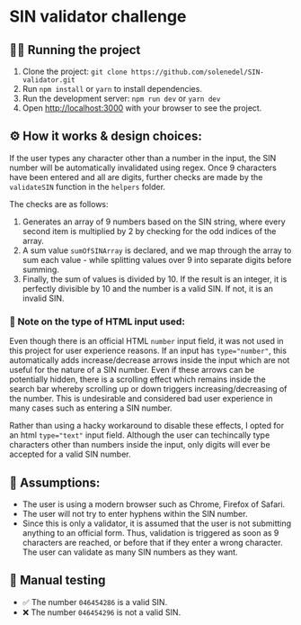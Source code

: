 # SIN validator challenge

## 🏃‍♀️ Running the project

1. Clone the project: `git clone https://github.com/solenedel/SIN-validator.git`
2. Run `npm install` or `yarn` to install dependencies.
3. Run the development server: `npm run dev` or `yarn dev`
4. Open [http://localhost:3000](http://localhost:3000) with your browser to see the project.

## ⚙️ How it works & design choices:

If the user types any character other than a number in the input, the SIN number will be automatically invalidated using regex. Once 9 characters have been entered and all are digits, further checks are made by the `validateSIN` function in the `helpers` folder.

The checks are as follows:

1. Generates an array of 9 numbers based on the SIN string, where every second item is multiplied by 2 by checking for the odd indices of the array.
2. A sum value `sumOfSINArray` is declared, and we map through the array to sum each value - while splitting values over 9 into separate digits before summing.
3. Finally, the sum of values is divided by 10. If the result is an integer, it is perfectly divisible by 10 and the number is a valid SIN. If not, it is an invalid SIN.

### 📝 Note on the type of HTML input used:

Even though there is an official HTML `number` input field, it was not used in this project for user experience reasons. If an input has `type="number"`, this automatically adds increase/decrease arrows inside the input which are not useful for the nature of a SIN number. Even if these arrows can be potentially hidden, there is a scrolling effect which remains inside the search bar whereby scrolling up or down triggers increasing/decreasing of the number. This is undesirable and considered bad user experience in many cases such as entering a SIN number.

Rather than using a hacky workaround to disable these effects, I opted for an html `type="text"` input field. Although the user can techincally type characters other than numbers inside the input, only digits will ever be accepted for a valid SIN number.

## 🤔 Assumptions:

- The user is using a modern browser such as Chrome, Firefox of Safari.
- The user will not try to enter hyphens within the SIN number.
- Since this is only a validator, it is assumed that the user is not submitting anything to an official form. Thus, validation is triggered as soon as 9 characters are reached, or before that if they enter a wrong character. The user can validate as many SIN numbers as they want.

## 🧪 Manual testing

- ✅ The number `046454286` is a valid SIN.
- ❌ The number `046454296` is not a valid SIN.

